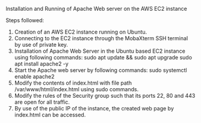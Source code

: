 
Installation and Running of Apache Web server on the AWS EC2 instance

Steps followed:
1) Creation of an AWS EC2 instance running on Ubuntu.
2) Connecting to the EC2 instance through the MobaXterm SSH terminal by use of private key.
3) Installation of Apache Web Server in the Ubuntu based EC2 instance using following commands:
	sudo apt update && sudo apt upgrade
	sudo apt install apache2 -y
4) Start the Apache web server by following commands:
	sudo systemctl enable apache2
5) Modify the contents of index.html with file path /var/www/html/index.html using sudo commands.
6) Modify the rules of the Security group such that its ports 22, 80 and 443 are open for all traffic.
7) By use of the public IP of the instance, the created web page by index.html can be accessed.
